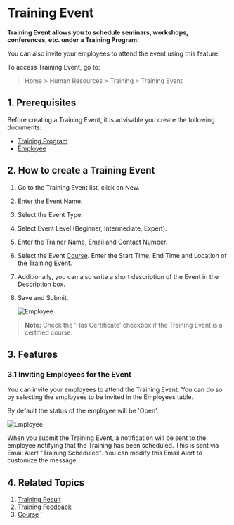 # Training Event

**Training Event allows you to schedule seminars, workshops, conferences, etc. under a Training Program.**

You can also invite your employees to attend the event using this feature.

To access Training Event, go to:

> Home > Human Resources > Training > Training Event

## 1. Prerequisites

Before creating a Training Event, it is advisable you create the following documents:

* [Training Program](/docs/v12/user/manual/en/human-resources/training-program)
* [Employee](/docs/v12/user/manual/en/human-resources/employee)

## 2. How to create a Training Event

1. Go to the Training Event list, click on New.
1. Enter the Event Name.
1. Select the Event Type.
1. Select Event Level (Beginner, Intermediate, Expert).
1. Enter the Trainer Name, Email and Contact Number.
1. Select the Event [Course](/docs/v12/user/manual/en/education/course). Enter the Start Time, End Time and Location of the Training Event.
1. Additionally, you can also write a short description of the Event in the Description box.
1. Save and Submit.

    <img class="screenshot" alt="Employee" src="{{docs_base_url}}/assets/img/human-resources/training-event.png">

> **Note:**  Check the 'Has Certificate' checkbox if the Training Event is a certified course.


## 3. Features

### 3.1 Inviting Employees for the Event

You can invite your employees to attend the Training Event. You can do so by selecting the employees to be invited in the Employees table.

By default the status of the employee will be 'Open'.

<img class="screenshot" alt="Employee" src="{{docs_base_url}}/assets/img/human-resources/training-event-employee.png">

When you submit the Training Event, a notification will be sent to the employee notifying that the Training has been scheduled. This is sent via Email Alert "Training Scheduled". You can modify this Email Alert to customize the message.


## 4. Related Topics

1. [Training Result](/docs/v12/user/manual/en/human-resources/training-result)
1. [Training Feedback](/docs/v12/user/manual/en/human-resources/training-feedback)
1. [Course](/docs/v12/user/manual/en/education/course)
`
